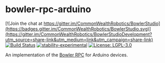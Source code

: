 # bowler-rpc-arduino

[![Join the chat at https://gitter.im/CommonWealthRobotics/BowlerStudio](https://badges.gitter.im/CommonWealthRobotics/BowlerStudio.svg)](https://gitter.im/CommonWealthRobotics/BowlerStudioDevelopment?utm_source=share-link&utm_medium=link&utm_campaign=share-link)
[![Build Status](https://dev.azure.com/commonwealthrobotics/bowler-rpc-arduino/_apis/build/status/CommonWealthRobotics.bowler-rpc-arduino?branchName=master)](https://dev.azure.com/commonwealthrobotics/bowler-rpc-arduino/_build/latest?definitionId=3&branchName=master)
[![stability-experimental](https://img.shields.io/badge/stability-experimental-orange.svg)](https://github.com/emersion/stability-badges#experimental)
[![License: LGPL-3.0](https://img.shields.io/github/license/CommonWealthRobotics/bowler-rpc-arduino.svg)](https://img.shields.io/github/license/CommonWealthRobotics/bowler-rpc-arduino.svg)

An implementation of the [Bowler RPC](https://github.com/CommonWealthRobotics/bowler-kernel) for Arduino devices.
